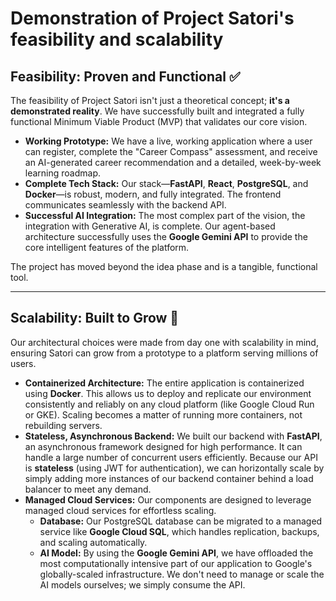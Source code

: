 # Demonstration of Project Satori's feasibility and scalability

## Feasibility: Proven and Functional ✅

The feasibility of Project Satori isn't just a theoretical concept; **it's a demonstrated reality**. We have successfully built and integrated a fully functional Minimum Viable Product (MVP) that validates our core vision.

* **Working Prototype:** We have a live, working application where a user can register, complete the "Career Compass" assessment, and receive an AI-generated career recommendation and a detailed, week-by-week learning roadmap.
* **Complete Tech Stack:** Our stack—**FastAPI**, **React**, **PostgreSQL**, and **Docker**—is robust, modern, and fully integrated. The frontend communicates seamlessly with the backend API.
* **Successful AI Integration:** The most complex part of the vision, the integration with Generative AI, is complete. Our agent-based architecture successfully uses the **Google Gemini API** to provide the core intelligent features of the platform.

The project has moved beyond the idea phase and is a tangible, functional tool.

---

## Scalability: Built to Grow 🚀

Our architectural choices were made from day one with scalability in mind, ensuring Satori can grow from a prototype to a platform serving millions of users.

* **Containerized Architecture:** The entire application is containerized using **Docker**. This allows us to deploy and replicate our environment consistently and reliably on any cloud platform (like Google Cloud Run or GKE). Scaling becomes a matter of running more containers, not rebuilding servers.
* **Stateless, Asynchronous Backend:** We built our backend with **FastAPI**, an asynchronous framework designed for high performance. It can handle a large number of concurrent users efficiently. Because our API is **stateless** (using JWT for authentication), we can horizontally scale by simply adding more instances of our backend container behind a load balancer to meet any demand.
* **Managed Cloud Services:** Our components are designed to leverage managed cloud services for effortless scaling.
  * **Database:** Our PostgreSQL database can be migrated to a managed service like **Google Cloud SQL**, which handles replication, backups, and scaling automatically.
  * **AI Model:** By using the **Google Gemini API**, we have offloaded the most computationally intensive part of our application to Google's globally-scaled infrastructure. We don't need to manage or scale the AI models ourselves; we simply consume the API.
